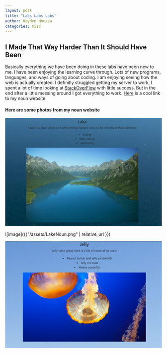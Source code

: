 ```yaml
---
layout: post
title: "Labs Labs Labs"
author: Hayden Moussa
categories: misc
---
```


## I Made That Way Harder Than It Should Have Been

Basically everything we have been doing in these labs have been new to me. I have been enjoying the learning curve through. Lots of new programs, languages, and ways of going about coding. I am enjoying seeing how the web is actually created. I definitly struggled getting my server to work, I spent a lot of time looking at [StackOverFlow](https://stackoverflow.com/) with little success. But in the end after a little messing around I got everything to work. [Here](https://haydenmoussa.github.io/csci340lab1/) is a cool link to my noun website.

#### Here are some photos from my noun website

![image](../assets/LakeNoun.png)

![image]({{"/assets/LakeNoun.png" | relative_url }})

<img src="\assets\NounWebSite.png">
<container class=image_mount></container>

